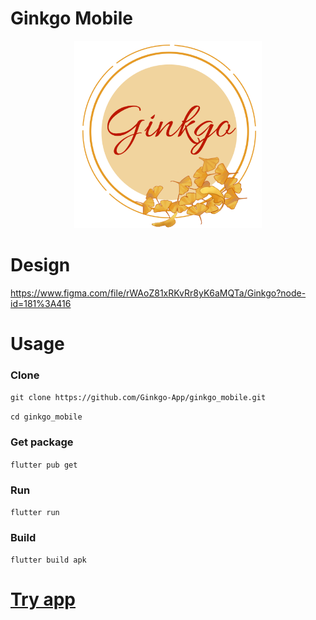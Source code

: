 # Ginkgo Mobile

<p align="center"><img src="./assets/images/logo.png" height="300em" /></p>

# Design

https://www.figma.com/file/rWAoZ81xRKvRr8yK6aMQTa/Ginkgo?node-id=181%3A416

# Usage

### Clone

`git clone https://github.com/Ginkgo-App/ginkgo_mobile.git`

`cd ginkgo_mobile`

### Get package

`flutter pub get`

### Run

`flutter run`

### Build

`flutter build apk`

# [Try app](https://github.com/Ginkgo-App/ginkgo_mobile/releases)

